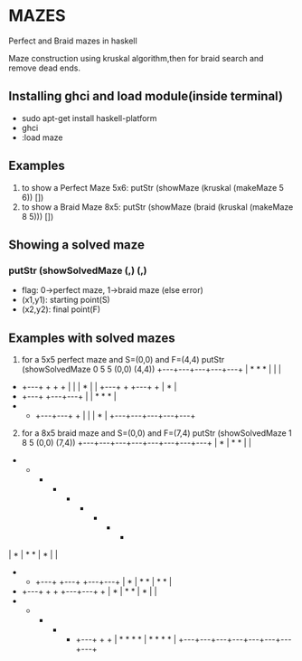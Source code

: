 # MAZES
Perfect and Braid mazes in haskell

Maze construction using kruskal algorithm,then for braid search and remove dead ends.

## Installing ghci and load module(inside terminal)
* sudo apt-get install haskell-platform
* ghci 
* :load maze

## Examples
1. to show a Perfect Maze 5x6: putStr (showMaze (kruskal (makeMaze 5 6)) [])
2. to show a Braid Maze 8x5: putStr (showMaze (braid (kruskal (makeMaze 8 5))) [])

## Showing a solved maze

### putStr (showSolvedMaze <flag> <width> <height> (<x1>,<y1>) (<x2>,<y2>)
* flag: 0->perfect maze, 1->braid maze (else error)
* (x1,y1): starting point(S)
* (x2,y2): final point(F)

## Examples with solved mazes
1. for a 5x5 perfect maze and S=(0,0) and F=(4,4)
        putStr (showSolvedMaze 0 5 5 (0,0) (4,4))
+---+---+---+---+---+
| *   *   * |   |   |
+   +---+   +   +   +
|   |   | *     |   |
+---+   +   +---+   +
|         *         |
+   +---+   +---+---+
|       | *   *   * |
+   +   +---+---+   +
|   |       |     * |
+---+---+---+---+---+

2. for a 8x5 braid maze and S=(0,0) and F=(7,4)
        putStr (showSolvedMaze 1 8 5 (0,0) (7,4))
+---+---+---+---+---+---+---+---+
| *     | *   *     |           |
+   +   +   +   +   +   +   +   +
| * | *   * | * |               |
+   +   +---+   +---+   +---+---+
| * | *   * | *   *             |
+   +---+   +   +   +---+---+   +
| *     | *   * | *         |   |
+   +   +   +   +   +---+   +   +
| *   *   *   * | *   *   *   * |
+---+---+---+---+---+---+---+---+
